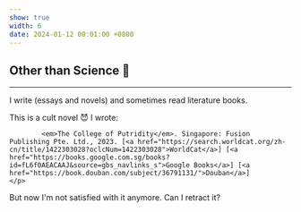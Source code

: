 ```yaml
---
show: true
width: 6
date: 2024-01-12 00:01:00 +0800
---
```


<div class="p-4">
    <h2>Other than Science 🤔</h2>
    <hr />
    <p>
        I write (essays and novels) and sometimes read literature books.
    </p>
    <p>
            This is a cult novel 😈 I wrote:
    </p>


<p>

            <em>The College of Putridity</em>. Singapore: Fusion Publishing Pte. Ltd., 2023. [<a href="https://search.worldcat.org/zh-cn/title/1422303028?oclcNum=1422303028">WorldCat</a>] [<a href="https://books.google.com.sg/books?id=fL6f0AEACAAJ&source=gbs_navlinks_s">Google Books</a>] [<a href="https://book.douban.com/subject/36791131/">Douban</a>]
    </p>

<p>
    But now I'm not satisfied with it anymore. Can I retract it?
</p>



</div>
